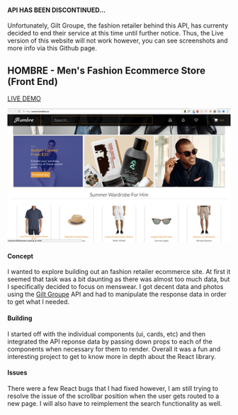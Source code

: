 #### API HAS BEEN DISCONTINUED...
Unfortunately, Gilt Groupe, the fashion retailer 
behind this API, has currenty decided to end their service 
at this time until further notice. 
Thus, the Live version of this website will not work however, 
you can see screenshots and more info via this Github page.

## HOMBRE - Men's Fashion Ecommerce Store (Front End)

[LIVE DEMO](http://5af4684bc965925d86b1a8b6.priceless-yonath-8661da.netlify.com/)

![alt text](src/images/Hombre-Screenshot.png)

#### Concept 

I wanted to explore building out an fashion retailer ecommerce site. At first it seemed that task was a bit daunting as there was almost too much data, but I specifically decided to focus on menswear. I got decent data and photos using the [Gilt Groupe](https://ww.gilt.com) API and had to manipulate the response data in order to get what I needed. 

#### Building

I started off with the individual components (ui, cards, etc) and then integrated the API reponse data by passing down props to each of the components when necessary for them to render. Overall it was a fun and interesting project to get to know more in depth about the React library.

#### Issues
There were a few React bugs that I had fixed however, I am still trying to resolve the issue of the scrollbar position when the user gets routed to a new page. I will also have to reimplement the search functionality as well.
